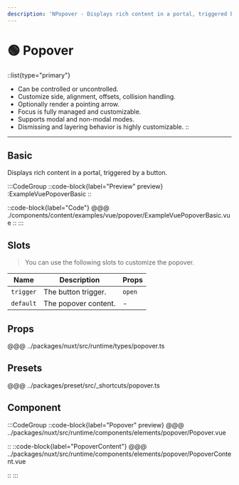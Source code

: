 ```yaml
---
description: 'NPopover - Displays rich content in a portal, triggered by a button.'
---
```


# 🟢 Popover

::list{type="primary"}
- Can be controlled or uncontrolled.
- Customize side, alignment, offsets, collision handling.
- Optionally render a pointing arrow.
- Focus is fully managed and customizable.
- Supports modal and non-modal modes.
- Dismissing and layering behavior is highly customizable.
::

---

## Basic

Displays rich content in a portal, triggered by a button.

:::CodeGroup
::code-block{label="Preview" preview}
  :ExampleVuePopoverBasic
::

::code-block{label="Code"}
@@@ ./components/content/examples/vue/popover/ExampleVuePopoverBasic.vue
::
:::

## Slots

> You can use the following slots to customize the popover.

| Name           | Description                  | Props  |
| -------------- | ---------------------------- | ------ |
| `trigger`      | The button trigger.          | `open` |
| `default`      | The popover content.         | -      |

## Props
@@@ ../packages/nuxt/src/runtime/types/popover.ts

## Presets
@@@ ../packages/preset/src/_shortcuts/popover.ts

## Component

:::CodeGroup
::code-block{label="Popover" preview}
@@@ ../packages/nuxt/src/runtime/components/elements/popover/Popover.vue

::
::code-block{label="PopoverContent"}
@@@ ../packages/nuxt/src/runtime/components/elements/popover/PopoverContent.vue

::
:::
